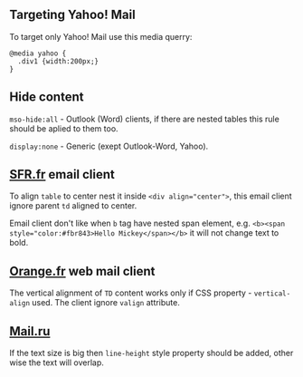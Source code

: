 ## Targeting Yahoo! Mail

To target only Yahoo! Mail use this media querry:

````
@media yahoo {
  .div1 {width:200px;}
}
````

## Hide content
`mso-hide:all` - Outlook (Word) clients, if there are nested tables this rule should be aplied to them too.

`display:none` - Generic (exept Outlook-Word, Yahoo).


## [SFR.fr](https://www.sfr.fr/cas/login?service=https%3A%2F%2Fwebmail.sfr.fr%2Fwebmail%2Fj_spring_cas_security_check#sfrintid=HH_Top) email client

To align `table` to center nest it inside `<div align="center">`, this email client ignore parent `td` aligned to center.

Email client don't like when `b` tag have nested span element, e.g. `<b><span style="color:#fbr843>Hello Mickey</span></b>` it will not change text to bold.

## [Orange.fr](https://id.orange.fr/auth_user/bin/auth_user.cgi?source_url=/auth_user/bin/auth_user.cgi&return_url=http://rms.orange.fr/mail/inbox%3f) web mail client

The vertical alignment of `TD` content works only if CSS property - `vertical-align` used. The client ignore `valign` attribute.

## [Mail.ru](https://e.mail.ru/login)

If the text size is big then `line-height` style property should be added, other wise the text will overlap.
